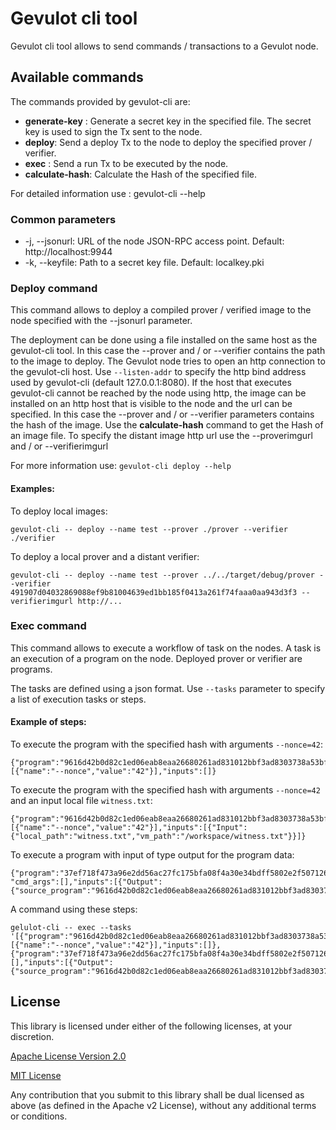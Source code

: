 # Gevulot cli tool

Gevulot cli tool allows to send commands / transactions to a Gevulot node.

## Available commands

The commands provided by gevulot-cli are:
 * **generate-key** : Generate a secret key in the specified file. The secret key is used to sign the Tx sent to the node.
 * **deploy**: Send a deploy Tx to the node to deploy the specified prover / verifier.
 * **exec** : Send a run Tx to be executed by the node.
 * **calculate-hash**: Calculate the Hash of the specified file.

 For detailed information use : gevulot-cli --help

### Common parameters

 * -j, --jsonurl: URL of the node JSON-RPC access point. Default: http://localhost:9944
 * -k, --keyfile: Path to a secret key file. Default: localkey.pki

### Deploy command

This command allows to deploy a compiled prover / verified image to the node specified with the --jsonurl parameter.

The deployment can be done using a file installed on the same host as the gevulot-cli tool. In this case the --prover and / or --verifier contains the path to the image to deploy. The Gevulot node tries to open an http connection to the gevulot-cli host. Use `--listen-addr` to specify the http bind address used by gevulot-cli (default 127.0.0.1:8080). 
If the host that executes gevulot-cli cannot be reached by the node using http, the image can be installed on an http host that is visible to the node and the url can be specified. In this case the --prover and / or --verifier parameters contains the hash of the image. Use the **calculate-hash** command to get the Hash of an image file. To specify the distant image http url use the --proverimgurl and / or --verifierimgurl 

For more information use: `gevulot-cli deploy --help`

#### Examples:

To deploy local images: 
```
gevulot-cli -- deploy --name test --prover ./prover --verifier ./verifier
```

To deploy a local prover and a distant verifier: 
```
gevulot-cli -- deploy --name test --prover ../../target/debug/prover --verifier 491907d04032869088ef9b81004639ed1bb185f0413a261f74faaa0aa943d3f3 --verifierimgurl http://...
```

### Exec command

This command allows to execute a workflow of task on the nodes. A task is an execution of a program on the node. Deployed prover or verifier are programs.

The tasks are defined using a json format. Use `--tasks` parameter to specify a list of execution tasks or steps.

#### Example of steps:

To execute the program with the specified hash with arguments `--nonce=42`: 
```
{"program":"9616d42b0d82c1ed06eab8eaa26680261ad831012bbf3ad8303738a53bf85c7c","cmd_args":[{"name":"--nonce","value":"42"}],"inputs":[]}
```

To execute the program with the specified hash with arguments `--nonce=42` and an input local file `witness.txt`: 
```
{"program":"9616d42b0d82c1ed06eab8eaa26680261ad831012bbf3ad8303738a53bf85c7c","cmd_args":[{"name":"--nonce","value":"42"}],"inputs":[{"Input":{"local_path":"witness.txt","vm_path":"/workspace/witness.txt"}}]}
```

To execute a program with input of type output for the program data: 
```
{"program":"37ef718f473a96e2dd56ac27fc175bfa08f4a30e34bdff5802e2f5071265a942", "cmd_args":[],"inputs":[{"Output":{"source_program":"9616d42b0d82c1ed06eab8eaa26680261ad831012bbf3ad8303738a53bf85c7c","file_name":"/workspace/proof.dat"}}]}
```

A command using these steps:
```
gelulot-cli -- exec --tasks '[{"program":"9616d42b0d82c1ed06eab8eaa26680261ad831012bbf3ad8303738a53bf85c7c","cmd_args":[{"name":"--nonce","value":"42"}],"inputs":[]},{"program":"37ef718f473a96e2dd56ac27fc175bfa08f4a30e34bdff5802e2f5071265a942","cmd_args":[],"inputs":[{"Output":{"source_program":"9616d42b0d82c1ed06eab8eaa26680261ad831012bbf3ad8303738a53bf85c7c","file_name":"/workspace/proof.dat"}}]}]'
```

## License

This library is licensed under either of the following licenses, at your discretion.

[Apache License Version 2.0](LICENSE-APACHE)

[MIT License](LICENSE-MIT)

Any contribution that you submit to this library shall be dual licensed as above (as defined in the Apache v2 License), without any additional terms or conditions.
